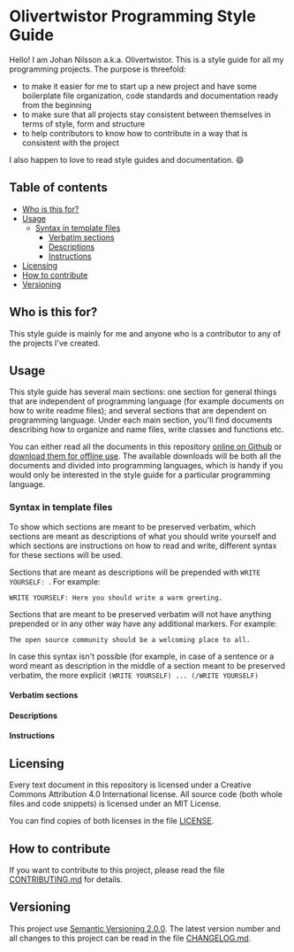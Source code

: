 # Olivertwistor Programming Style Guide
Hello! I am Johan Nilsson a.k.a. Olivertwistor. This is a style guide for all 
my programming projects. The purpose is threefold:

* to make it easier for me to start up a new project and have some boilerplate 
file organization, code standards and documentation ready from the beginning
* to make sure that all projects stay consistent between themselves in terms of 
style, form and structure
* to help contributors to know how to contribute in a way that is consistent 
with the project

I also happen to love to read style guides and documentation. :smile:

## Table of contents

* [Who is this for?](#who-is-this-for)
* [Usage](#usage)
    * [Syntax in template files](#syntax-in-template-files)
        * [Verbatim sections](#verbatim-sections)
        * [Descriptions](#descriptions)
        * [Instructions](#instructions)
* [Licensing](#licensing)
* [How to contribute](#how-to-contribute)
* [Versioning](#versioning)

## Who is this for?
This style guide is mainly for me and anyone who is a contributor to any of the 
projects I've created.

## Usage
This style guide has several main sections: one section for general things that 
are independent of programming language (for example documents on how to write 
readme files); and several sections that are dependent on programming language. 
Under each main section, you'll find documents describing how to organize and 
name files, write classes and functions etc.

You can either read all the documents in this repository [online on Github][1] 
or [download them for offline use][2]. The available downloads will be both all 
the documents and divided into programming languages, which is handy if you 
would only be interested in the style guide for a particular programming 
language.

### Syntax in template files
To show which sections are meant to be preserved verbatim, which sections are meant as descriptions of what you should write yourself and which sections are instructions on how to read and write, different syntax for these sections will be used.

Sections that are meant as descriptions will be prepended with `WRITE YOURSELF: `. For example:

    WRITE YOURSELF: Here you should write a warm greeting.

Sections that are meant to be preserved verbatim will not have anything prepended or in any other way have any additional markers. For example:

    The open source community should be a welcoming place to all.
    
In case this syntax isn't possible (for example, in case of a sentence or a word meant as description in the middle of a section meant to be preserved verbatim, the more explicit `(WRITE YOURSELF) ... (/WRITE YOURSELF)`  

#### Verbatim sections

#### Descriptions

#### Instructions

## Licensing
Every text document in this repository is licensed under a Creative Commons 
Attribution 4.0 International license. All source code (both whole files and 
code snippets) is licensed under an MIT License.

You can find copies of both licenses in the file [LICENSE][5].

## How to contribute
If you want to contribute to this project, please read the file 
[CONTRIBUTING.md][4] for details.

## Versioning
This project use [Semantic Versioning 2.0.0][6]. The latest version number and 
all changes to this project can be read in the file [CHANGELOG.md][9].


[1]: https://github.com/olivertwistor/olivertwistor-programming-style-guide
[2]: https://github.com/olivertwistor/olivertwistor-programming-style-guide/releases
[4]: CONTRIBUTING.md
[5]: LICENSE
[6]: https://semver.org/
[9]: CHANGELOG.md
